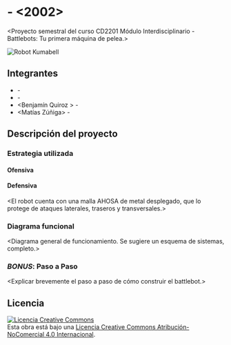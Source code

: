 # <Kumabots> - <2002>
<Proyecto semestral del curso CD2201 Módulo Interdisciplinario - Battlebots: Tu primera máquina de pelea.>

![Robot Kumabell](/multimedia/Foto_Kumabell.png)



## Integrantes
- <Tomas Naza> - <FCFM>
- <Valentina Trujillo> - <FCFM>
- <Benjamín Quiroz > - <FCFM>
- <Matías Zúñiga> - <FCFM>


## Descripción del proyecto

### Estrategia utilizada
#### Ofensiva
<El arma consta de un cilindro hueco de metal que gira hacia adentro. El cilindro tiene pernos atornillados por el exterior. El ataque es frontal y al choque>

#### Defensiva
<El robot cuenta con una malla AHOSA de metal desplegado, que lo protege de ataques laterales, traseros y transversales.>

### Diagrama funcional
<Diagrama general de funcionamiento. Se sugiere un esquema de sistemas, completo.>

### *BONUS*: Paso a Paso
<Explicar brevemente el paso a paso de cómo construir el battlebot.>

## Licencia
<a rel="license" href="http://creativecommons.org/licenses/by-nc/4.0/"><img alt="Licencia Creative Commons" style="border-width:0" src="https://i.creativecommons.org/l/by-nc/4.0/88x31.png" /></a><br />Esta obra está bajo una <a rel="license" href="http://creativecommons.org/licenses/by-nc/4.0/">Licencia Creative Commons Atribución-NoComercial 4.0 Internacional</a>.

